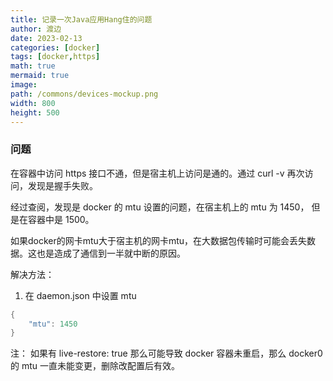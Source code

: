 ```yaml
---
title: 记录一次Java应用Hang住的问题
author: 渡边
date: 2023-02-13
categories: [docker]
tags: [docker,https]
math: true
mermaid: true
image:
path: /commons/devices-mockup.png
width: 800
height: 500
---
```



### 问题
在容器中访问 https 接口不通，但是宿主机上访问是通的。通过 curl -v 再次访问，发现是握手失败。

经过查阅，发现是 docker 的 mtu 设置的问题，在宿主机上的 mtu 为 1450， 但是在容器中是 1500。

如果docker的网卡mtu大于宿主机的网卡mtu，在大数据包传输时可能会丢失数据。这也是造成了通信到一半就中断的原因。


解决方法：
1. 在 daemon.json 中设置 mtu
```java
{
    "mtu": 1450
}
```
注： 如果有 live-restore: true 那么可能导致 docker 容器未重启，那么 docker0 的 mtu 一直未能变更，删除改配置后有效。